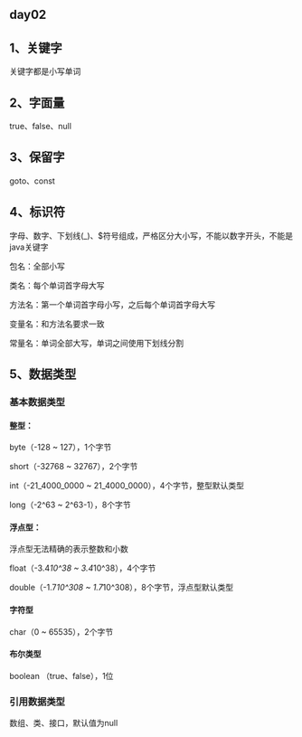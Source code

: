 ## day02

## 1、关键字

关键字都是小写单词

## 2、字面量

true、false、null

## 3、保留字

goto、const

## 4、标识符

字母、数字、下划线(_)、$符号组成，严格区分大小写，不能以数字开头，不能是java关键字

包名：全部小写

类名：每个单词首字母大写

方法名：第一个单词首字母小写，之后每个单词首字母大写

变量名：和方法名要求一致

常量名：单词全部大写，单词之间使用下划线分割

## 5、数据类型
### 基本数据类型

#### 整型：

byte（-128 ~ 127），1个字节

short（-32768 ~ 32767），2个字节

int（-21_4000_0000 ~ 21_4000_0000），4个字节，整型默认类型

long（-2^63 ~ 2^63-1），8个字节

#### 浮点型：

浮点型无法精确的表示整数和小数

float（-3.4*10^38 ~ 3.4*10^38），4个字节

double（-1.7*10^308 ~ 1.7*10^308），8个字节，浮点型默认类型

#### 字符型

char（0 ~ 65535），2个字节

#### 布尔类型

boolean （true、false），1位

### 引用数据类型

数组、类、接口，默认值为null

